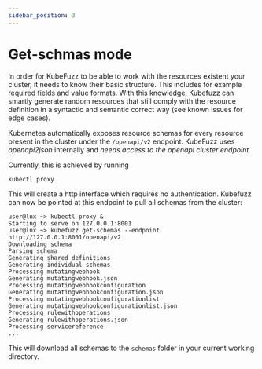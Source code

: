 ```yaml
---
sidebar_position: 3
---
```


# Get-schmas mode

In order for KubeFuzz to be able to work with the resources existent your cluster, it needs to know their basic structure. This includes for example required fields and value formats. With this knowledge, Kubefuzz can smartly generate random resources that still comply with the resource definition in a syntactic and semantic correct way (see known issues for edge cases).

Kubernetes automatically exposes resource schemas for every resource present in the cluster under the `/openapi/v2` endpoint. KubeFuzz uses *openapi2json* internally and *needs access to the openapi cluster endpoint*

Currently, this is achieved by running

```
kubectl proxy
```

This will create a http interface which requires no authentication. Kubefuzz can now be pointed at this endpoint to pull all schemas from the cluster:

```
user@lnx ~> kubectl proxy &
Starting to serve on 127.0.0.1:8001
user@lnx ~> kubefuzz get-schemas --endpoint http://127.0.0.1:8001/openapi/v2
Downloading schema
Parsing schema
Generating shared definitions
Generating individual schemas
Processing mutatingwebhook
Generating mutatingwebhook.json
Processing mutatingwebhookconfiguration
Generating mutatingwebhookconfiguration.json
Processing mutatingwebhookconfigurationlist
Generating mutatingwebhookconfigurationlist.json
Processing rulewithoperations
Generating rulewithoperations.json
Processing servicereference
...
```

This will download all schemas to the `schemas` folder in your current working directory.
